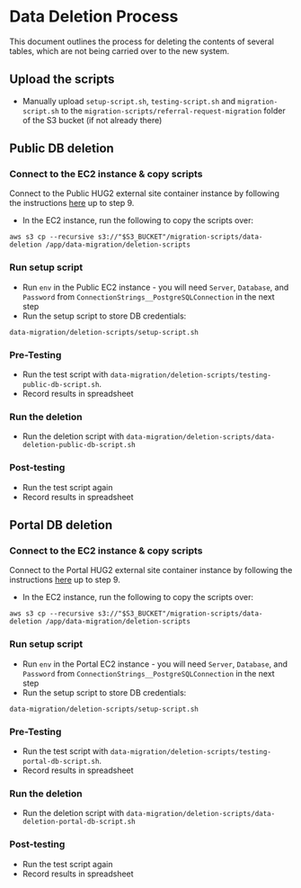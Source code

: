 # Data Deletion Process

This document outlines the process for deleting the contents of several tables, which are not being carried over to the new system.

## Upload the scripts
- Manually upload `setup-script.sh`, `testing-script.sh` and `migration-script.sh` to the `migration-scripts/referral-request-migration` folder of the S3 bucket (if not already there)


## Public DB deletion
### Connect to the EC2 instance & copy scripts
Connect to the Public HUG2 external site container instance by following the instructions [here](https://softwiretech.atlassian.net/wiki/spaces/Support/pages/20606746709/DESNZ+HUG2+Common+Tasks#5.-Accessing-Database) up to step 9.
- In the EC2 instance, run the following to copy the scripts over:
```
aws s3 cp --recursive s3://"$S3_BUCKET"/migration-scripts/data-deletion /app/data-migration/deletion-scripts
```

### Run setup script
- Run `env` in the Public EC2 instance - you will need `Server`, `Database`, and `Password` from `ConnectionStrings__PostgreSQLConnection` in the next step
- Run the setup script to store DB credentials:
```
data-migration/deletion-scripts/setup-script.sh
```

### Pre-Testing
- Run the test script with `data-migration/deletion-scripts/testing-public-db-script.sh`.
- Record results in spreadsheet

### Run the deletion
- Run the deletion script with `data-migration/deletion-scripts/data-deletion-public-db-script.sh`

### Post-testing
- Run the test script again
- Record results in spreadsheet

## Portal DB deletion
### Connect to the EC2 instance & copy scripts
Connect to the Portal HUG2 external site container instance by following the instructions [here](https://softwiretech.atlassian.net/wiki/spaces/Support/pages/20606746709/DESNZ+HUG2+Common+Tasks#5.-Accessing-Database) up to step 9.
- In the EC2 instance, run the following to copy the scripts over:
```
aws s3 cp --recursive s3://"$S3_BUCKET"/migration-scripts/data-deletion /app/data-migration/deletion-scripts
```
### Run setup script
- Run `env` in the Portal EC2 instance - you will need `Server`, `Database`, and `Password` from `ConnectionStrings__PostgreSQLConnection` in the next step
- Run the setup script to store DB credentials:
```
data-migration/deletion-scripts/setup-script.sh
```

### Pre-Testing
- Run the test script with `data-migration/deletion-scripts/testing-portal-db-script.sh`.
- Record results in spreadsheet

### Run the deletion
- Run the deletion script with `data-migration/deletion-scripts/data-deletion-portal-db-script.sh`

### Post-testing
- Run the test script again
- Record results in spreadsheet